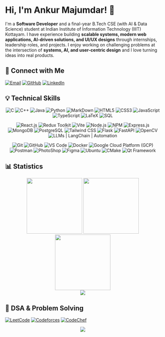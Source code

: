 # Hi, I'm Ankur Majumdar! 👋

I'm a **Software Developer** and a final-year B.Tech CSE (with AI & Data Science) student at Indian Institute of Information Technology (IIIT) Kottayam.
I have experience building **scalable systems, modern web applications, AI-driven solutions, and UI/UX designs** through internships, leadership roles, and projects. 
I enjoy working on challenging problems at the intersection of **systems, AI, and user-centric design** and I love turning ideas into real products.  

## 🤝 Connect with Me 

[![Email](https://img.shields.io/badge/Email-D14836?style=for-the-badge&logo=gmail&logoColor=white)](mailto:ankurmajumdar7891@gmail.com) 
[![GitHub](https://img.shields.io/badge/GitHub-181717?style=for-the-badge&logo=github&logoColor=white)](https://github.com/Ankur7891) 
[![LinkedIn](https://img.shields.io/badge/LinkedIn-0A66C2?style=for-the-badge&logo=linkedin&logoColor=white)](https://www.linkedin.com/in/ankur-majumdar-2618b524b/)

## 💡 Technical Skills  

<p align="center">
  <img src="https://skillicons.dev/icons?i=c" title="C"/>
  <img src="https://skillicons.dev/icons?i=cpp" title="C++"/>
  <img src="https://skillicons.dev/icons?i=java" title="Java"/>
  <img src="https://skillicons.dev/icons?i=python" title="Python"/>
  <img src="https://skillicons.dev/icons?i=markdown" title="MarkDown"/>
  <img src="https://skillicons.dev/icons?i=html" title="HTML5"/>
  <img src="https://skillicons.dev/icons?i=css" title="CSS3"/>
  <img src="https://skillicons.dev/icons?i=js" title="JavaScript"/>
  <img src="https://skillicons.dev/icons?i=ts" title="TypeScript"/>
  <img src="https://skillicons.dev/icons?i=latex" title="LaTeX"/>
  <img src="https://skillicons.dev/icons?i=mysql" title="SQL"/>
</p>

<p align="center">
  <img src="https://skillicons.dev/icons?i=react" title="React.js"/>
  <img src="https://skillicons.dev/icons?i=redux" title="Redux Toolkit"/>
  <img src="https://skillicons.dev/icons?i=vite" title="Vite"/>
  <img src="https://skillicons.dev/icons?i=nodejs" title="Node.js"/>
  <img src="https://skillicons.dev/icons?i=npm" title="NPM"/>
  <img src="https://skillicons.dev/icons?i=express" title="Express.js"/>
  <img src="https://skillicons.dev/icons?i=mongodb" title="MongoDB"/>
  <img src="https://skillicons.dev/icons?i=postgres" title="PostgreSQL"/>
  <img src="https://skillicons.dev/icons?i=tailwind" title="Tailwind CSS"/>
  <img src="https://skillicons.dev/icons?i=flask" title="Flask"/>
  <img src="https://skillicons.dev/icons?i=fastapi" title="FastAPI"/>
  <img src="https://skillicons.dev/icons?i=opencv" title="OpenCV"/>
  <img src="https://skillicons.dev/icons?i=aiscript" title="LLMs | LangChain | Automation"/>
</p>

<p align="center">
  <img src="https://skillicons.dev/icons?i=git" title="Git"/>
  <img src="https://skillicons.dev/icons?i=github" title="GitHub"/>
  <img src="https://skillicons.dev/icons?i=vscode" title="VS Code"/>
  <img src="https://skillicons.dev/icons?i=docker" title="Docker"/>
  <img src="https://skillicons.dev/icons?i=gcp" title="Google Cloud Platform (GCP)"/>
  <img src="https://skillicons.dev/icons?i=postman" title="Postman"/>
  <img src="https://skillicons.dev/icons?i=photoshop" title="PhotoShop"/>
  <img src="https://skillicons.dev/icons?i=figma" title="Figma"/>
  <img src="https://skillicons.dev/icons?i=ubuntu" title="Ubuntu"/>
  <img src="https://skillicons.dev/icons?i=cmake" title="CMake"/>
  <img src="https://skillicons.dev/icons?i=qt" title="Qt Framework"/>
</p>

## 📊 Statistics  

<div align="center">
  <img src="https://github-readme-stats.vercel.app/api?username=Ankur7891&show_icons=true&theme=tokyonight&count_private=true" height="180em" />
  <img src="https://github-readme-stats.vercel.app/api/top-langs/?username=Ankur7891&layout=compact&theme=tokyonight" height="180em" />
</div>

<div align="center">
  <img src="https://github-readme-streak-stats.herokuapp.com/?user=Ankur7891&theme=tokyonight" height="180em" />
</div>

<div align="center">
  <img src="https://github-profile-trophy.vercel.app/?username=Ankur7891&theme=tokyonight&margin-w=4&margin-h=4&column=4&no-frame=true" />
</div>


## 🧩 DSA & Problem Solving  

[![LeetCode](https://img.shields.io/badge/LeetCode-2C2C2C?style=for-the-badge&logo=leetcode&logoColor=FFA116)](https://leetcode.com/u/ankur7891/) 
[![Codeforces](https://img.shields.io/badge/Codeforces-0F4C81?style=for-the-badge&logo=codeforces&logoColor=white)](https://codeforces.com/profile/ankur7891) 
[![CodeChef](https://img.shields.io/badge/CodeChef-3D2B1F?style=for-the-badge&logo=codechef&logoColor=white)](https://www.codechef.com/users/Ankur7891)  

<div align="center">
  <img src="https://leetcard.jacoblin.cool/Ankur7891?theme=dark&font=Baloo%20Da%202&ext=heatmap"/>
</div>

